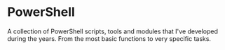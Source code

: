 # PowerShell
A collection of PowerShell scripts, tools and modules that I've developed during the years. From the most basic functions to very specific tasks.
